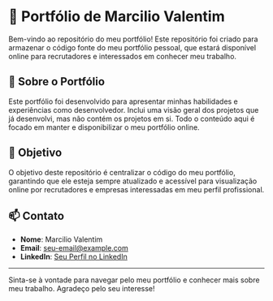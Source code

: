 # 📂 Portfólio de Marcilio Valentim

Bem-vindo ao repositório do meu portfólio! Este repositório foi criado para armazenar o código fonte do meu portfólio pessoal, que estará disponível online para recrutadores e interessados em conhecer meu trabalho.

## 🌟 Sobre o Portfólio
Este portfólio foi desenvolvido para apresentar minhas habilidades e experiências como desenvolvedor. Inclui uma visão geral dos projetos que já desenvolvi, mas não contém os projetos em si. Todo o conteúdo aqui é focado em manter e disponibilizar o meu portfólio online.

## 🚀 Objetivo
O objetivo deste repositório é centralizar o código do meu portfólio, garantindo que ele esteja sempre atualizado e acessível para visualização online por recrutadores e empresas interessadas em meu perfil profissional.

## 📫 Contato
- **Nome**: Marcilio Valentim
- **Email**: [seu-email@example.com](mailto:marciliovalentim287@gmail.com)
- **LinkedIn**: [Seu Perfil no LinkedIn]([https://www.linkedin.com/in/seu-perfil](https://www.linkedin.com/in/marciliofreiitas/))

---

Sinta-se à vontade para navegar pelo meu portfólio e conhecer mais sobre meu trabalho. Agradeço pelo seu interesse!

